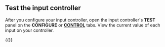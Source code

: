 ## Test the input controller

After you configure your input controller, open the input controller's **TEST** panel on the **CONFIGURE** or [**CONTROL**](/manage/troubleshoot/teleoperate/default-interface/#viam-app) tabs.
View the current value of each input on your controller.

{{<imgproc src="/components/input-controller/input-controller-control-tab.png" alt="The input controller component in the test panel." resize="800x" style="width:500px">}}
